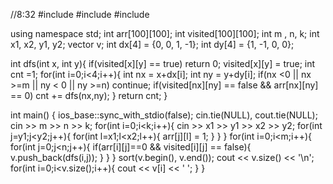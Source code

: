 //8:32
#include <iostream>
#include <vector>
#include <algorithm>

using namespace std;
int arr[100][100];
int visited[100][100];
int m , n, k;
int x1, x2, y1, y2;
vector<int> v;
int dx[4] = {0, 0, 1, -1};
int dy[4] = {1, -1, 0, 0};

int dfs(int x, int y){
  if(visited[x][y] == true)
    return 0;
  visited[x][y] = true;
  int cnt =1;
  for(int i=0;i<4;i++){
    int nx = x+dx[i];
    int ny = y+dy[i];
    if(nx <0 || nx >=m || ny < 0 || ny >=n)
      continue;
    if(visited[nx][ny] == false && arr[nx][ny] == 0)
      cnt += dfs(nx,ny);
  }
  return cnt;
}

int main() {
  ios_base::sync_with_stdio(false);
  cin.tie(NULL), cout.tie(NULL);
  cin >> m >> n >> k;
  for(int i=0;i<k;i++){
    cin >> x1 >> y1 >> x2 >> y2;
    for(int j=y1;j<y2;j++){
      for(int l=x1;l<x2;l++){
        arr[j][l] = 1;
      }
    }
  }
  for(int i=0;i<m;i++){
    for(int j=0;j<n;j++){
      if(arr[i][j]==0 && visited[i][j] == false){
        v.push_back(dfs(i,j));
      }
    }
  }
  sort(v.begin(), v.end());
  cout << v.size() << '\n';
  for(int i=0;i<v.size();i++){
    cout << v[i] << ' ';
  }
}
